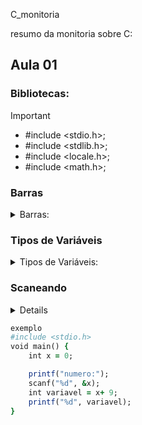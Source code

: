  C_monitoria

resumo da monitoria sobre C:

## Aula 01


### Bibliotecas:
>[!IMPORTANT]
 >- #include <stdio.h>;
 >- #include <stdlib.h>;
 >- #include <locale.h>;
 >- #include <math.h>;

### Barras

<details>
<summary>Barras:</summary>

- \n = quebra de linha
- \t = parágrafo
- \a = alerta

</details>

### Tipos de Variáveis

<details>
<summary>Tipos de Variáveis:</summary>

- char = %c;
- int = %d;
- long int = %ld;
- float = %f, %2f;
- double = %if;

</details>

### Scaneando

<details>
 Como escanear:
 - scanf("%d" , variavel),
</details>

```ruby
exemplo
#include <stdio.h>
void main() {
    int x = 0;

    printf("numero:");
    scanf("%d", &x);
    int variavel = x+ 9;
    printf("%d", variavel);
}
```

 
